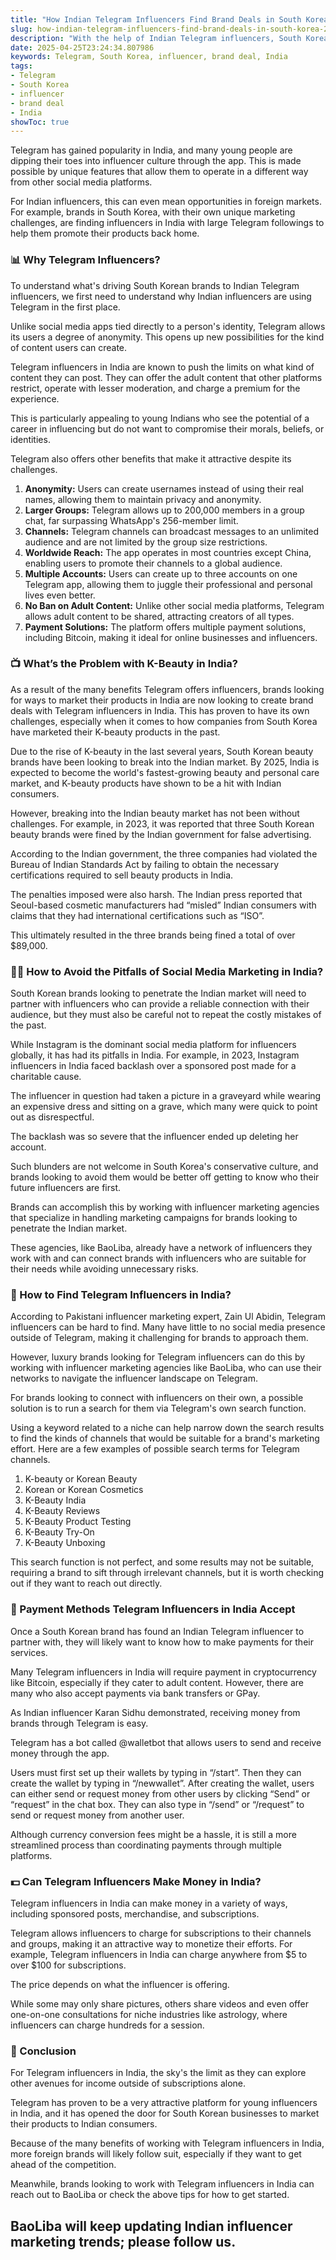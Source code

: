 ```yaml
---
title: "How Indian Telegram Influencers Find Brand Deals in South Korea"
slug: how-indian-telegram-influencers-find-brand-deals-in-south-korea-2025-04-25
description: "With the help of Indian Telegram influencers, South Korean brands are able to penetrate the competitive Indian market."
date: 2025-04-25T23:24:34.807986
keywords: Telegram, South Korea, influencer, brand deal, India
tags:
- Telegram
- South Korea
- influencer
- brand deal
- India
showToc: true
---
```


Telegram has gained popularity in India, and many young people are dipping their toes into influencer culture through the app. This is made possible by unique features that allow them to operate in a different way from other social media platforms.  

For Indian influencers, this can even mean opportunities in foreign markets. For example, brands in South Korea, with their own unique marketing challenges, are finding influencers in India with large Telegram followings to help them promote their products back home.  

### 📊 Why Telegram Influencers?

To understand what's driving South Korean brands to Indian Telegram influencers, we first need to understand why Indian influencers are using Telegram in the first place.  

Unlike social media apps tied directly to a person's identity, Telegram allows its users a degree of anonymity. This opens up new possibilities for the kind of content users can create.  

Telegram influencers in India are known to push the limits on what kind of content they can post. They can offer the adult content that other platforms restrict, operate with lesser moderation, and charge a premium for the experience.  

This is particularly appealing to young Indians who see the potential of a career in influencing but do not want to compromise their morals, beliefs, or identities.  

Telegram also offers other benefits that make it attractive despite its challenges.  

1. **Anonymity:** Users can create usernames instead of using their real names, allowing them to maintain privacy and anonymity.  
2. **Larger Groups:** Telegram allows up to 200,000 members in a group chat, far surpassing WhatsApp's 256-member limit.  
3. **Channels:** Telegram channels can broadcast messages to an unlimited audience and are not limited by the group size restrictions.  
4. **Worldwide Reach:** The app operates in most countries except China, enabling users to promote their channels to a global audience.  
5. **Multiple Accounts:** Users can create up to three accounts on one Telegram app, allowing them to juggle their professional and personal lives even better.  
6. **No Ban on Adult Content:** Unlike other social media platforms, Telegram allows adult content to be shared, attracting creators of all types.  
7. **Payment Solutions:** The platform offers multiple payment solutions, including Bitcoin, making it ideal for online businesses and influencers.   

### 📺 What’s the Problem with K-Beauty in India? 

As a result of the many benefits Telegram offers influencers, brands looking for ways to market their products in India are now looking to create brand deals with Telegram influencers in India. This has proven to have its own challenges, especially when it comes to how companies from South Korea have marketed their K-beauty products in the past.  

Due to the rise of K-beauty in the last several years, South Korean beauty brands have been looking to break into the Indian market. By 2025, India is expected to become the world's fastest-growing beauty and personal care market, and K-beauty products have shown to be a hit with Indian consumers.  

However, breaking into the Indian beauty market has not been without challenges. For example, in 2023, it was reported that three South Korean beauty brands were fined by the Indian government for false advertising.  

According to the Indian government, the three companies had violated the Bureau of Indian Standards Act by failing to obtain the necessary certifications required to sell beauty products in India.  

The penalties imposed were also harsh. The Indian press reported that Seoul-based cosmetic manufacturers had “misled” Indian consumers with claims that they had international certifications such as “ISO”.  

This ultimately resulted in the three brands being fined a total of over $89,000.   

### 👩‍💻 How to Avoid the Pitfalls of Social Media Marketing in India?

South Korean brands looking to penetrate the Indian market will need to partner with influencers who can provide a reliable connection with their audience, but they must also be careful not to repeat the costly mistakes of the past.  

While Instagram is the dominant social media platform for influencers globally, it has had its pitfalls in India. For example, in 2023, Instagram influencers in India faced backlash over a sponsored post made for a charitable cause.  

The influencer in question had taken a picture in a graveyard while wearing an expensive dress and sitting on a grave, which many were quick to point out as disrespectful.  

The backlash was so severe that the influencer ended up deleting her account.  

Such blunders are not welcome in South Korea's conservative culture, and brands looking to avoid them would be better off getting to know who their future influencers are first.  

Brands can accomplish this by working with influencer marketing agencies that specialize in handling marketing campaigns for brands looking to penetrate the Indian market.  

These agencies, like BaoLiba, already have a network of influencers they work with and can connect brands with influencers who are suitable for their needs while avoiding unnecessary risks.   

### 🔗 How to Find Telegram Influencers in India?

According to Pakistani influencer marketing expert, Zain Ul Abidin, Telegram influencers can be hard to find. Many have little to no social media presence outside of Telegram, making it challenging for brands to approach them.  

However, luxury brands looking for Telegram influencers can do this by working with influencer marketing agencies like BaoLiba, who can use their networks to navigate the influencer landscape on Telegram.   

For brands looking to connect with influencers on their own, a possible solution is to run a search for them via Telegram's own search function.  

Using a keyword related to a niche can help narrow down the search results to find the kinds of channels that would be suitable for a brand's marketing effort. Here are a few examples of possible search terms for Telegram channels.  

1. K-beauty or Korean Beauty
2. Korean or Korean Cosmetics
3. K-Beauty India
4. K-Beauty Reviews
5. K-Beauty Product Testing
6. K-Beauty Try-On
7. K-Beauty Unboxing

This search function is not perfect, and some results may not be suitable, requiring a brand to sift through irrelevant channels, but it is worth checking out if they want to reach out directly.  

### 🙏 Payment Methods Telegram Influencers in India Accept

Once a South Korean brand has found an Indian Telegram influencer to partner with, they will likely want to know how to make payments for their services.  

Many Telegram influencers in India will require payment in cryptocurrency like Bitcoin, especially if they cater to adult content. However, there are many who also accept payments via bank transfers or GPay.  

As Indian influencer Karan Sidhu demonstrated, receiving money from brands through Telegram is easy.  

Telegram has a bot called @walletbot that allows users to send and receive money through the app.  

Users must first set up their wallets by typing in “/start”. Then they can create the wallet by typing in “/newwallet”. After creating the wallet, users can either send or request money from other users by clicking “Send” or “request” in the chat box. They can also type in “/send” or “/request” to send or request money from another user.  

Although currency conversion fees might be a hassle, it is still a more streamlined process than coordinating payments through multiple platforms.   

### 💵 Can Telegram Influencers Make Money in India?

Telegram influencers in India can make money in a variety of ways, including sponsored posts, merchandise, and subscriptions.  

Telegram allows influencers to charge for subscriptions to their channels and groups, making it an attractive way to monetize their efforts. For example, Telegram influencers in India can charge anywhere from $5 to over $100 for subscriptions.  

The price depends on what the influencer is offering.  

While some may only share pictures, others share videos and even offer one-on-one consultations for niche industries like astrology, where influencers can charge hundreds for a session.   

### 📝 Conclusion

For Telegram influencers in India, the sky's the limit as they can explore other avenues for income outside of subscriptions alone.  

Telegram has proven to be a very attractive platform for young influencers in India, and it has opened the door for South Korean businesses to market their products to Indian consumers.   

Because of the many benefits of working with Telegram influencers in India, more foreign brands will likely follow suit, especially if they want to get ahead of the competition.  

Meanwhile, brands looking to work with Telegram influencers in India can reach out to BaoLiba or check the above tips for how to get started.  

## BaoLiba will keep updating Indian influencer marketing trends; please follow us.